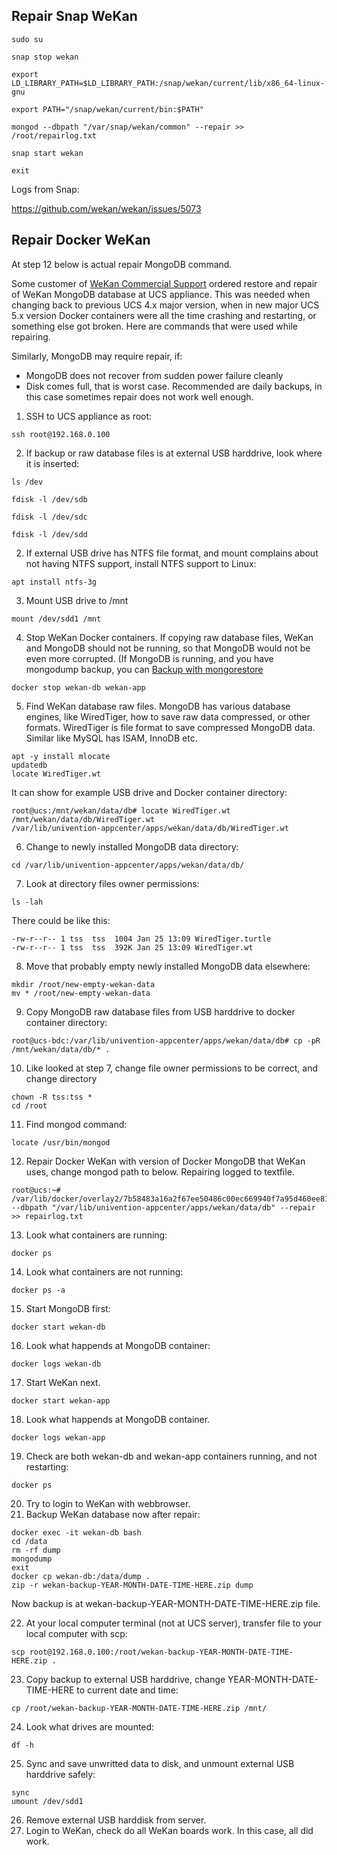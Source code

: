 ## Repair Snap WeKan

```
sudo su

snap stop wekan

export LD_LIBRARY_PATH=$LD_LIBRARY_PATH:/snap/wekan/current/lib/x86_64-linux-gnu

export PATH="/snap/wekan/current/bin:$PATH"

mongod --dbpath "/var/snap/wekan/common" --repair >> /root/repairlog.txt

snap start wekan

exit
```

Logs from Snap:

https://github.com/wekan/wekan/issues/5073

## Repair Docker WeKan

At step 12 below is actual repair MongoDB command.

Some customer of [WeKan Commercial Support](https://wekan.fi/commercial-support/) ordered restore and repair of WeKan MongoDB database at UCS appliance. This was needed when changing back to previous UCS 4.x major version, when in new major UCS 5.x version Docker containers were all the time crashing and restarting, or something else got broken. Here are commands that were used while repairing.

Similarly, MongoDB may require repair, if:
- MongoDB does not recover from sudden power failure cleanly
- Disk comes full, that is worst case. Recommended are daily backups, in this case sometimes repair does not work well enough.

1. SSH to UCS appliance as root:
```
ssh root@192.168.0.100
```
2. If backup or raw database files is at external USB harddrive, look where it is inserted:
```
ls /dev

fdisk -l /dev/sdb

fdisk -l /dev/sdc

fdisk -l /dev/sdd
```
2. If external USB drive has NTFS file format, and mount complains about not having NTFS support, install NTFS support to Linux:
```
apt install ntfs-3g
```
3. Mount USB drive to /mnt
```
mount /dev/sdd1 /mnt
```
4. Stop WeKan Docker containers. If copying raw database files, WeKan and MongoDB should not be running, so that MongoDB would not be even more corrupted. (If MongoDB is running, and you have mongodump backup, you can [Backup with mongorestore](Backup)
```
docker stop wekan-db wekan-app
```
5. Find WeKan database raw files. MongoDB has various database engines, like WiredTiger, how to save raw data compressed, or other formats. WiredTiger is file format to save compressed MongoDB data. Similar like MySQL has ISAM, InnoDB etc.
```
apt -y install mlocate
updatedb
locate WiredTiger.wt
```
It can show for example USB drive and Docker container directory:
```
root@ucs:/mnt/wekan/data/db# locate WiredTiger.wt
/mnt/wekan/data/db/WiredTiger.wt
/var/lib/univention-appcenter/apps/wekan/data/db/WiredTiger.wt
```
6. Change to newly installed MongoDB data directory:
```
cd /var/lib/univention-appcenter/apps/wekan/data/db/
```
7. Look at directory files owner permissions:
```
ls -lah
```
There could be like this:
```
-rw-r--r-- 1 tss  tss  1004 Jan 25 13:09 WiredTiger.turtle
-rw-r--r-- 1 tss  tss  392K Jan 25 13:09 WiredTiger.wt
```
8. Move that probably empty newly installed MongoDB data elsewhere:
```
mkdir /root/new-empty-wekan-data
mv * /root/new-empty-wekan-data
```
9. Copy MongoDB raw database files from USB harddrive to docker container directory:
```
root@ucs-bdc:/var/lib/univention-appcenter/apps/wekan/data/db# cp -pR /mnt/wekan/data/db/* .
```
10. Like looked at step 7, change file owner permissions to be correct, and change directory
```
chown -R tss:tss *
cd /root
```
11. Find mongod command:
```
locate /usr/bin/mongod
```
12. Repair Docker WeKan with version of Docker MongoDB that WeKan uses, change mongod path to below. Repairing logged to textfile.
```
root@ucs:~# /var/lib/docker/overlay2/7b58483a16a2f67ee50486c00ec669940f7a95d460ee8188966fee0096e81fa2/diff/usr/bin/mongod --dbpath "/var/lib/univention-appcenter/apps/wekan/data/db" --repair >> repairlog.txt
```
13. Look what containers are running:
```
docker ps
```
14. Look what containers are not running:
```
docker ps -a
```
15. Start MongoDB first:
```
docker start wekan-db
```
16. Look what happends at MongoDB container:
```
docker logs wekan-db
```
17. Start WeKan next.
```
docker start wekan-app
```
18. Look what happends at MongoDB container.
```
docker logs wekan-app
```
19. Check are both wekan-db and wekan-app containers running, and not restarting:
```
docker ps
```
20. Try to login to WeKan with webbrowser.
21. Backup WeKan database now after repair:
```
docker exec -it wekan-db bash
cd /data
rm -rf dump
mongodump
exit
docker cp wekan-db:/data/dump .
zip -r wekan-backup-YEAR-MONTH-DATE-TIME-HERE.zip dump
```
Now backup is at wekan-backup-YEAR-MONTH-DATE-TIME-HERE.zip file.

22. At your local computer terminal (not at UCS server), transfer file to your local computer with scp:
```
scp root@192.168.0.100:/root/wekan-backup-YEAR-MONTH-DATE-TIME-HERE.zip .
```
23. Copy backup to external USB harddrive, change YEAR-MONTH-DATE-TIME-HERE to current date and time:
```
cp /root/wekan-backup-YEAR-MONTH-DATE-TIME-HERE.zip /mnt/
```
24. Look what drives are mounted:
```
df -h
```
25. Sync and save unwritted data to disk, and unmount external USB harddrive safely:
```
sync
umount /dev/sdd1
```
26. Remove external USB harddisk from server.
27. Login to WeKan, check do all WeKan boards work. In this case, all did work.